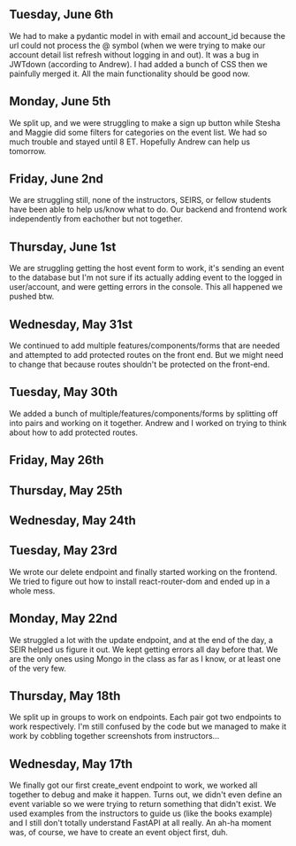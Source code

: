 ## Tuesday, June 6th

We had to make a pydantic model in with email and account_id because the url could not process the @ symbol (when we were trying to make our account detail list refresh without logging in and out). It was a bug in JWTdown (according to Andrew). I had added a bunch of CSS then we painfully merged it. All the main functionality should be good now.

## Monday, June 5th

We split up, and we were struggling to make a sign up button while Stesha and Maggie did some filters for categories on the event list. We had so much trouble and stayed until 8 ET. Hopefully Andrew can help us tomorrow.

## Friday, June 2nd

We are struggling still, none of the instructors, SEIRS, or fellow students have been able to help us/know what to do. Our backend and frontend work independently from eachother but not together.

## Thursday, June 1st

We are struggling getting the host event form to work, it's sending an event to the database but I'm not sure if its actually adding event to the logged in user/account, and were getting errors in the console. This all happened we pushed btw.

## Wednesday, May 31st

We continued to add multiple features/components/forms that are needed and attempted to add protected routes on the front end. But we might need to change that because routes shouldn't be protected on the front-end.

## Tuesday, May 30th

We added a bunch of multiple/features/components/forms by splitting off into pairs and working on it together. Andrew and I worked on trying to think about how to add protected routes.

## Friday, May 26th

## Thursday, May 25th

## Wednesday, May 24th

## Tuesday, May 23rd

We wrote our delete endpoint and finally started working on the frontend. We tried to figure out how to install react-router-dom and ended up in a whole mess.

## Monday, May 22nd

We struggled a lot with the update endpoint, and at the end of the day, a SEIR helped us figure it out. We kept getting errors all day before that. We are the only ones using Mongo in the class as far as I know, or at least one of the very few.

## Thursday, May 18th

We split up in groups to work on endpoints. Each pair got two endpoints to work respectively. I'm still confused by the code but we managed to make it work by cobbling together screenshots from instructors...

## Wednesday, May 17th

We finally got our first create_event endpoint to work, we worked all together to debug and make it happen. Turns out, we didn't even define an event variable so we were trying to return something that didn't exist. We used examples from the instructors to guide us (like the books example) and I still don't totally understand FastAPI at all really. An ah-ha moment was, of course, we have to create an event object first, duh.
